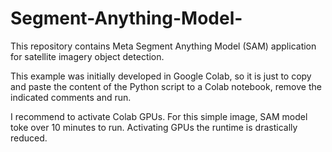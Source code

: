 # Segment-Anything-Model-

This repository contains Meta Segment Anything Model (SAM) application for satellite imagery object detection. 

This example was initially developed in Google Colab, so it is just to copy and paste the content of the Python script to a Colab notebook, remove the indicated comments and run.

I recommend to activate Colab GPUs. For this simple image, SAM model toke over 10 minutes to run. Activating GPUs the runtime is drastically reduced.
